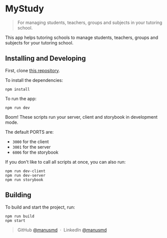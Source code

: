 # MyStudy

> For managing students, teachers, groups and subjects in your tutoring school.

This app helps tutoring schools to manage students, teachers, groups and subjects for your tutoring school.

## Installing and Developing

First, clone [this repository](https://github.com/manusmd/mystudy).

To install the dependencies:

```shell
npm install
```

To run the app:

```shell
npm run dev
```

Boom! These scripts run your server, client and storybook in development mode.

The default PORTS are:

- `3000` for the client
- `3001` for the server
- `6006` for the storybook

If you don't like to call all scripts at once, you can also run:

```shell
npm run dev-client
npm run dev-server
npm run storybook
```

## Building

To build and start the project, run:

```shell
npm run build
npm start
```

> GitHub [@manusmd](https://github.com/manusmd) &nbsp;&middot;&nbsp;
> LinkedIn [@manusmd](www.linkedin.com/in/manusmd)
